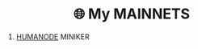 <h1 align="center">🌐 My MAINNETS </h1>

1. [HUMANODE](https://telemetry.humanode.io/#list/0xc56fa32442b2dad76f214b3ae07998e4ca09736e4813724bfb0717caae2c8bee) MINIKER <SINNER>
